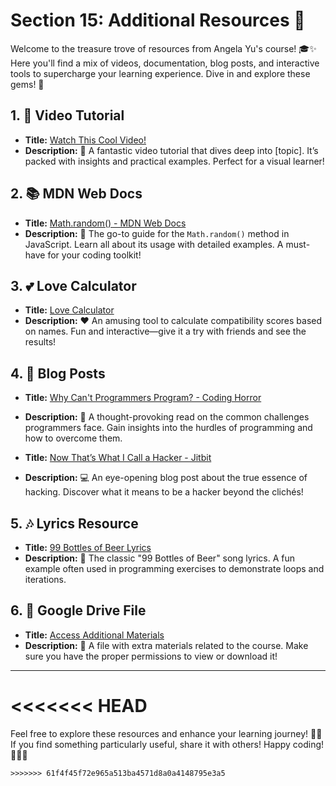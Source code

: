 # Section 15: Additional Resources 🌟

Welcome to the treasure trove of resources from Angela Yu's course! 🎓✨ Here you'll find a mix of videos, documentation, blog posts, and interactive tools to supercharge your learning experience. Dive in and explore these gems! 💎

## 1. 🎥 Video Tutorial

- **Title:** [Watch This Cool Video!](https://www.youtube.com/watch?v=GtOt7EBNEwQ)
- **Description:** 🚀 A fantastic video tutorial that dives deep into [topic]. It’s packed with insights and practical examples. Perfect for a visual learner!

## 2. 📚 MDN Web Docs

- **Title:** [Math.random() - MDN Web Docs](https://developer.mozilla.org/en-US/docs/Web/JavaScript/Reference/Global_Objects/Math/random)
- **Description:** 📜 The go-to guide for the `Math.random()` method in JavaScript. Learn all about its usage with detailed examples. A must-have for your coding toolkit!

## 3. 💕 Love Calculator

- **Title:** [Love Calculator](https://www.lovecalculator.com/#google_vignette)
- **Description:** ❤️ An amusing tool to calculate compatibility scores based on names. Fun and interactive—give it a try with friends and see the results!

## 4. 📝 Blog Posts

- **Title:** [Why Can't Programmers Program? - Coding Horror](https://blog.codinghorror.com/why-cant-programmers-program/)
- **Description:** 🤔 A thought-provoking read on the common challenges programmers face. Gain insights into the hurdles of programming and how to overcome them.

- **Title:** [Now That’s What I Call a Hacker - Jitbit](https://www.jitbit.com/alexblog/249-now-thats-what-i-call-a-hacker/)
- **Description:** 💻 An eye-opening blog post about the true essence of hacking. Discover what it means to be a hacker beyond the clichés!

## 5. 🎶 Lyrics Resource

- **Title:** [99 Bottles of Beer Lyrics](https://www.99-bottles-of-beer.net/lyrics.html)
- **Description:** 🍻 The classic "99 Bottles of Beer" song lyrics. A fun example often used in programming exercises to demonstrate loops and iterations.

## 6. 📂 Google Drive File

- **Title:** [Access Additional Materials](https://drive.google.com/file/d/1g8vVtqhSj44vcElfc-HK0nMbecteW8Yg/view)
- **Description:** 📁 A file with extra materials related to the course. Make sure you have the proper permissions to view or download it!

---
<<<<<<< HEAD
=======

Feel free to explore these resources and enhance your learning journey! 🌈🚀 If you find something particularly useful, share it with others! Happy coding! 🧑‍💻💡
```
>>>>>>> 61f4f45f72e965a513ba4571d8a0a4148795e3a5
